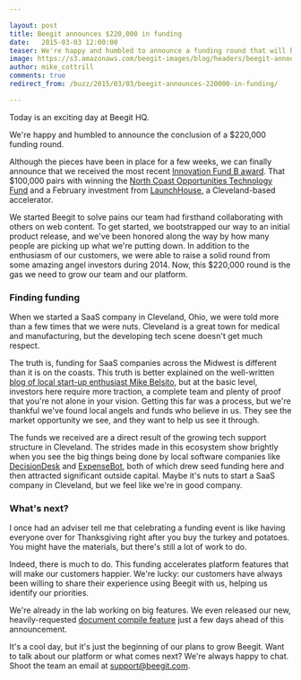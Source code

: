 ```yaml
---

layout: post
title: Beegit announces $220,000 in funding 
date:   2015-03-03 12:00:00
teaser: We're happy and humbled to announce a funding round that will help us grow our platform 
image: https://s3.amazonaws.com/beegit-images/blog/headers/beegit-announces-funding.jpg
author: mike_cottrill
comments: true
redirect_from: /buzz/2015/03/03/beegit-announces-220000-in-funding/

---
```

Today is an exciting day at Beegit HQ. 

We're happy and humbled to announce the conclusion of a $220,000 funding round. 

Although the pieces have been in place for a few weeks, we can finally announce that we received the most recent [Innovation Fund B award](http://www.innovationfundneohio.com/news/seven-northeast-ohio-startups-win-innovation-fund-awards). That $100,000 pairs with winning the [North Coast Opportunities Technology Fund](http://development.cuyahogacounty.us/en-US/North-Coast-Opportunities-Technology-Fund.aspx) and a February investment from [LaunchHouse](http://www.launchhouse.com/), a Cleveland-based accelerator. 

We started Beegit to solve pains our team had firsthand collaborating with others on web content. To get started, we bootstrapped our way to an initial product release, and we've been honored along the way by how many people are picking up what we're putting down. In addition to the enthusiasm of our customers, we were able to raise a solid round from some amazing angel investors during 2014. Now, this $220,000 round is the gas we need to grow our team and our platform.

### Finding funding
When we started a SaaS company in Cleveland, Ohio, we were told more than a few times that we were nuts. Cleveland is a great town for medical and manufacturing, but the developing tech scene doesn't get much respect.

The truth is, funding for SaaS companies across the Midwest is different than it is on the coasts. This truth is better explained on the well-written [blog of local start-up enthusiast Mike Belsito](https://outsideofthevalley.wordpress.com/author/mikebelsito/), but at the basic level, investors here require more traction, a complete team and plenty of proof that you're not alone in your vision. Getting this far was a process, but we're thankful we've found local angels and funds who believe in us. They see the market opportunity we see, and they want to help us see it through.

The funds we received are a direct result of the growing tech support structure in Cleveland. The strides made in this ecosystem show brightly when you see the big things being done by local software companies like  [DecisionDesk](http://www.decisiondesk.com/) and [ExpenseBot](http://expensebot.com/), both of which drew seed funding here and then attracted significant outside capital. Maybe it's nuts to start a SaaS company in Cleveland, but we feel like we're in good company. 

### What's next?
I once had an adviser tell me that celebrating a funding event is like having everyone over for Thanksgiving right after you buy the turkey and potatoes. You might have the materials, but there's still a lot of work to do. 

Indeed, there is much to do. This funding accelerates platform features that will make our customers happier. We're lucky: our customers have always been willing to share their experience using Beegit with us, helping us identify our priorities.

We're already in the lab working on big features. We even released our new, heavily-requested [document compile feature](http://blog.beegit.com/new_features/2015/02/27/publish-and-compile/) just a few days ahead of this announcement. 

It's a cool day, but it's just the beginning of our plans to grow Beegit. Want to talk about our platform or what comes next? We're always happy to chat. Shoot the team an email at [support@beegit.com](mailto:support@beegitcom). 